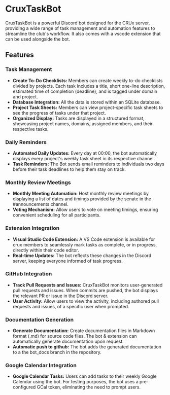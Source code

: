 # CruxTaskBot

CruxTaskBot is a powerful Discord bot designed for the CRUx server, providing a wide range of task management and automation features to streamline the club's workflow. It also comes with a vscode extension that can be used alongside the bot.

## Features

### Task Management
- **Create To-Do Checklists:** Members can create weekly to-do checklists divided by projects. Each task includes a title, short one-line description, estimated time of completion (deadline), and is tagged under domain and project.
- **Database Integration:** All the data is stored within an SQLite database.
- **Project Task Sheets:** Members can view project-specific task sheets to see the progress of tasks under that project.
- **Organized Display:** Tasks are displayed in a structured format, showcasing project names, domains, assigned members, and their respective tasks.

### Daily Reminders
- **Automated Daily Updates:** Every day at 00:00, the bot automatically displays every project's weekly task sheet in its respective channel.
- **Task Reminders:** The Bot sends email reminders to individuals two days before their task deadlines to help them stay on track.

### Monthly Review Meetings
- **Monthly Meeting Automation:** Host monthly review meetings by displaying a list of dates and timings provided by the senate in the #announcements channel.
- **Voting Mechanism:** Allow users to vote on meeting timings, ensuring convenient scheduling for all participants.

### Extension Integration
- **Visual Studio Code Extension:** A VS Code extension is available for crux members to seamlessly mark tasks as complete, or in progress, directly within their code editor.
- **Real-time Updates:** The bot reflects these changes in the Discord server, keeping everyone informed of task progress.

### GitHub Integration
- **Track Pull Requests and Issues:** CruxTaskBot monitors user-generated pull requests and issues. When commits are pushed, the bot displays the relevant PR or issue in the Discord server.
- **User Activity:** Allow users to view the activity, including authored pull requests and issues, of a specific user when prompted.

### Documentation Generation
- **Generate Documentation:** Create documentation files in Markdown format (.md) for source code files. The bot & extension can automatically generate documentation upon request.
- **Automatic push to github:** The bot adds the generated documentation to a the bot_docs branch in the repository.

### Google Calendar Integration
- **Google Calendar Tasks:** Users can add tasks to their weekly Google Calendar using the bot. For testing purposes, the bot uses a pre-configured GCal token, eliminating the need to prompt users.
